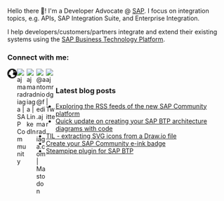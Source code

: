 Hello there 👋! I'm a Developer Advocate @ [SAP](https://sap.com). I focus on integration topics, e.g. APIs, SAP Integration Suite, and Enterprise Integration. 

I help developers/customers/partners integrate and extend their existing systems using the [SAP Business Technology Platform](https://www.sap.com/uk/products/business-technology-platform.html).

### Connect with me:

[<img align="left" alt="ajmaradiaga.com" width="22px" src="https://raw.githubusercontent.com/iconic/open-iconic/master/svg/globe.svg" />][website]
[<img align="left" alt="ajmaradiaga | SAP Community" width="22px" src="https://cdn.jsdelivr.net/npm/simple-icons@v4.20.0/icons/sap.svg" />][SAP]
[<img align="left" alt="ajmaradiaga | LinkedIn" width="22px" src="https://cdn.jsdelivr.net/npm/simple-icons@v4.20.0/icons/linkedin.svg" />][linkedin]
[<img align="left" alt="@antonio@fedi.ajmaradiaga.com | Mastodon" width="22px" src="https://cdn.jsdelivr.net/npm/simple-icons@v4.20.0/icons/mastodon.svg" />][mastodon]
[<img align="left" alt="ajmrdg | Twitter" width="22px" src="https://cdn.jsdelivr.net/npm/simple-icons@v4.20.0/icons/twitter.svg" />][twitter]

<br />

### Latest blog posts
<!-- BLOG:START -->
- [Exploring the RSS feeds of the new SAP Community platform](http://www.ajmaradiaga.com/RSS-feeds-in-SAP-Community/)
- [Quick update on creating your SAP BTP architecture diagrams with code](http://www.ajmaradiaga.com/quick-update-on-creating-architecture-diagrams-with-code/)
- [TIL - extracting SVG icons from a Draw.io file](http://www.ajmaradiaga.com/TIL-extracting-svg-icons-from-drawio-file/)
- [Create your SAP Community e-ink badge](http://www.ajmaradiaga.com/create-your-SAP-community-e-ink-badge/)
- [Steampipe plugin for SAP BTP](http://www.ajmaradiaga.com/steampipe-plugin-sap-btp/)
<!-- BLOG:END -->

[website]: https://ajmaradiaga.com
[twitter]: https://twitter.com/ajmrdg
[SAP]: https://profile.sap.com/profile/idbf9c7e7bec7d4fb5e87726eeb695bd40061688b3db602601682d6c4c7b907dbc
[linkedin]: https://www.linkedin.com/in/ajmaradiaga/
[mastodon]: https://fedi.ajmaradiaga.com/@antonio

<!--
**ajmaradiaga/ajmaradiaga** is a ✨ _special_ ✨ repository because its `README.md` (this file) appears on your GitHub profile.

Here are some ideas to get you started:

- 🔭 I’m currently working on ...
- 🌱 I’m currently learning ...
- 👯 I’m looking to collaborate on ...
- 🤔 I’m looking for help with ...
- 💬 Ask me about ...
- 📫 How to reach me: ...
- 😄 Pronouns: ...
- ⚡ Fun fact: ...
-->


